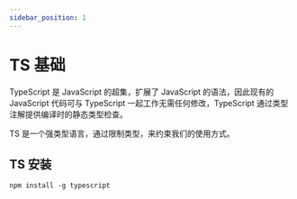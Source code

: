 ```yaml
---
sidebar_position: 1
---
```


# TS 基础

TypeScript 是 JavaScript 的超集，扩展了 JavaScript 的语法，因此现有的 JavaScript 代码可与 TypeScript 一起工作无需任何修改，TypeScript 通过类型注解提供编译时的静态类型检查。

TS 是一个强类型语言，通过限制类型，来约束我们的使用方式。

## TS 安装

```npm title='npm'
npm install -g typescript
```
